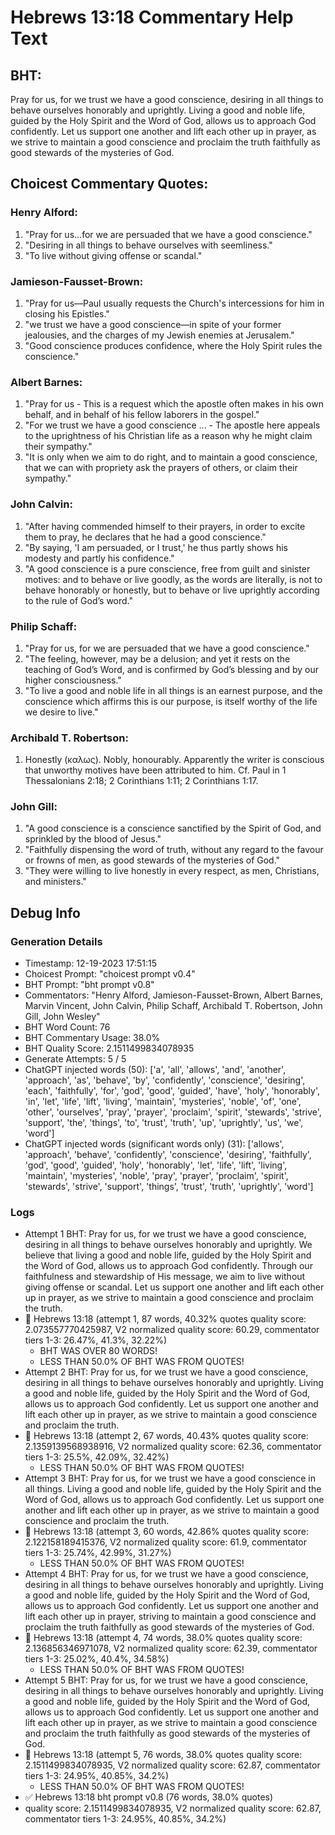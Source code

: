 # Hebrews 13:18 Commentary Help Text

## BHT:
Pray for us, for we trust we have a good conscience, desiring in all things to behave ourselves honorably and uprightly. Living a good and noble life, guided by the Holy Spirit and the Word of God, allows us to approach God confidently. Let us support one another and lift each other up in prayer, as we strive to maintain a good conscience and proclaim the truth faithfully as good stewards of the mysteries of God.

## Choicest Commentary Quotes:
### Henry Alford:
1. "Pray for us...for we are persuaded that we have a good conscience." 
2. "Desiring in all things to behave ourselves with seemliness."
3. "To live without giving offense or scandal."

### Jamieson-Fausset-Brown:
1. "Pray for us—Paul usually requests the Church's intercessions for him in closing his Epistles." 
2. "we trust we have a good conscience—in spite of your former jealousies, and the charges of my Jewish enemies at Jerusalem." 
3. "Good conscience produces confidence, where the Holy Spirit rules the conscience."

### Albert Barnes:
1. "Pray for us - This is a request which the apostle often makes in his own behalf, and in behalf of his fellow laborers in the gospel."
2. "For we trust we have a good conscience ... - The apostle here appeals to the uprightness of his Christian life as a reason why he might claim their sympathy."
3. "It is only when we aim to do right, and to maintain a good conscience, that we can with propriety ask the prayers of others, or claim their sympathy."

### John Calvin:
1. "After having commended himself to their prayers, in order to excite them to pray, he declares that he had a good conscience."
2. "By saying, 'I am persuaded, or I trust,' he thus partly shows his modesty and partly his confidence."
3. "A good conscience is a pure conscience, free from guilt and sinister motives: and to behave or live goodly, as the words are literally, is not to behave honorably or honestly, but to behave or live uprightly according to the rule of God’s word."

### Philip Schaff:
1. "Pray for us, for we are persuaded that we have a good conscience."
2. "The feeling, however, may be a delusion; and yet it rests on the teaching of God’s Word, and is confirmed by God’s blessing and by our higher consciousness."
3. "To live a good and noble life in all things is an earnest purpose, and the conscience which affirms this is our purpose, is itself worthy of the life we desire to live."

### Archibald T. Robertson:
1.  Honestly (καλως). Nobly, honourably. Apparently the writer is conscious that unworthy motives have been attributed to him. Cf. Paul in 1 Thessalonians 2:18; 2 Corinthians 1:11; 2 Corinthians 1:17. 


### John Gill:
1. "A good conscience is a conscience sanctified by the Spirit of God, and sprinkled by the blood of Jesus." 
2. "Faithfully dispensing the word of truth, without any regard to the favour or frowns of men, as good stewards of the mysteries of God."
3. "They were willing to live honestly in every respect, as men, Christians, and ministers."


## Debug Info
### Generation Details
- Timestamp: 12-19-2023 17:51:15
- Choicest Prompt: "choicest prompt v0.4"
- BHT Prompt: "bht prompt v0.8"
- Commentators: "Henry Alford, Jamieson-Fausset-Brown, Albert Barnes, Marvin Vincent, John Calvin, Philip Schaff, Archibald T. Robertson, John Gill, John Wesley"
- BHT Word Count: 76
- BHT Commentary Usage: 38.0%
- BHT Quality Score: 2.1511499834078935
- Generate Attempts: 5 / 5
- ChatGPT injected words (50):
	['a', 'all', 'allows', 'and', 'another', 'approach', 'as', 'behave', 'by', 'confidently', 'conscience', 'desiring', 'each', 'faithfully', 'for', 'god', 'good', 'guided', 'have', 'holy', 'honorably', 'in', 'let', 'life', 'lift', 'living', 'maintain', 'mysteries', 'noble', 'of', 'one', 'other', 'ourselves', 'pray', 'prayer', 'proclaim', 'spirit', 'stewards', 'strive', 'support', 'the', 'things', 'to', 'trust', 'truth', 'up', 'uprightly', 'us', 'we', 'word']
- ChatGPT injected words (significant words only) (31):
	['allows', 'approach', 'behave', 'confidently', 'conscience', 'desiring', 'faithfully', 'god', 'good', 'guided', 'holy', 'honorably', 'let', 'life', 'lift', 'living', 'maintain', 'mysteries', 'noble', 'pray', 'prayer', 'proclaim', 'spirit', 'stewards', 'strive', 'support', 'things', 'trust', 'truth', 'uprightly', 'word']

### Logs
- Attempt 1 BHT: Pray for us, for we trust we have a good conscience, desiring in all things to behave ourselves honorably and uprightly. We believe that living a good and noble life, guided by the Holy Spirit and the Word of God, allows us to approach God confidently. Through our faithfulness and stewardship of His message, we aim to live without giving offense or scandal. Let us support one another and lift each other up in prayer, as we strive to maintain a good conscience and proclaim the truth.
- 🔄 Hebrews 13:18 (attempt 1, 87 words, 40.32% quotes quality score: 2.073557770425987, V2 normalized quality score: 60.29, commentator tiers 1-3: 26.47%, 41.3%, 32.22%) 
	- BHT WAS OVER 80 WORDS! 
	- LESS THAN 50.0% OF BHT WAS FROM QUOTES!
- Attempt 2 BHT: Pray for us, for we trust we have a good conscience, desiring in all things to behave ourselves honorably and uprightly. Living a good and noble life, guided by the Holy Spirit and the Word of God, allows us to approach God confidently. Let us support one another and lift each other up in prayer, as we strive to maintain a good conscience and proclaim the truth.
- 🔄 Hebrews 13:18 (attempt 2, 67 words, 40.43% quotes quality score: 2.1359139568938916, V2 normalized quality score: 62.36, commentator tiers 1-3: 25.5%, 42.09%, 32.42%) 
	- LESS THAN 50.0% OF BHT WAS FROM QUOTES!
- Attempt 3 BHT: Pray for us, for we trust we have a good conscience in all things. Living a good and noble life, guided by the Holy Spirit and the Word of God, allows us to approach God confidently. Let us support one another and lift each other up in prayer, as we strive to maintain a good conscience and proclaim the truth.
- 🔄 Hebrews 13:18 (attempt 3, 60 words, 42.86% quotes quality score: 2.122158189415376, V2 normalized quality score: 61.9, commentator tiers 1-3: 25.74%, 42.99%, 31.27%) 
	- LESS THAN 50.0% OF BHT WAS FROM QUOTES!
- Attempt 4 BHT: Pray for us, for we trust we have a good conscience, desiring in all things to behave ourselves honorably and uprightly. Living a good and noble life, guided by the Holy Spirit and the Word of God, allows us to approach God confidently. Let us support one another and lift each other up in prayer, striving to maintain a good conscience and proclaim the truth faithfully as good stewards of the mysteries of God.
- 🔄 Hebrews 13:18 (attempt 4, 74 words, 38.0% quotes quality score: 2.136856346971078, V2 normalized quality score: 62.39, commentator tiers 1-3: 25.02%, 40.4%, 34.58%) 
	- LESS THAN 50.0% OF BHT WAS FROM QUOTES!
- Attempt 5 BHT: Pray for us, for we trust we have a good conscience, desiring in all things to behave ourselves honorably and uprightly. Living a good and noble life, guided by the Holy Spirit and the Word of God, allows us to approach God confidently. Let us support one another and lift each other up in prayer, as we strive to maintain a good conscience and proclaim the truth faithfully as good stewards of the mysteries of God.
- 🔄 Hebrews 13:18 (attempt 5, 76 words, 38.0% quotes quality score: 2.1511499834078935, V2 normalized quality score: 62.87, commentator tiers 1-3: 24.95%, 40.85%, 34.2%) 
	- LESS THAN 50.0% OF BHT WAS FROM QUOTES!
- ✅ Hebrews 13:18 bht prompt v0.8 (76 words, 38.0% quotes)
- quality score: 2.1511499834078935, V2 normalized quality score: 62.87, commentator tiers 1-3: 24.95%, 40.85%, 34.2%)